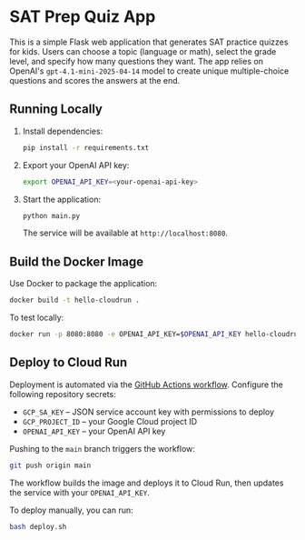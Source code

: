# SAT Prep Quiz App

This is a simple Flask web application that generates SAT practice quizzes for kids. Users can choose a topic (language or math), select the grade level, and specify how many questions they want. The app relies on OpenAI's `gpt-4.1-mini-2025-04-14` model to create unique multiple-choice questions and scores the answers at the end.

## Running Locally

1. Install dependencies:
   ```bash
   pip install -r requirements.txt
   ```
2. Export your OpenAI API key:
   ```bash
   export OPENAI_API_KEY=<your-openai-api-key>
   ```
3. Start the application:
   ```bash
   python main.py
   ```
   The service will be available at `http://localhost:8080`.

## Build the Docker Image

Use Docker to package the application:
```bash
docker build -t hello-cloudrun .
```
To test locally:
```bash
docker run -p 8080:8080 -e OPENAI_API_KEY=$OPENAI_API_KEY hello-cloudrun
```

## Deploy to Cloud Run

Deployment is automated via the [GitHub Actions workflow](.github/workflows/deploy.yml). Configure the following repository secrets:

- `GCP_SA_KEY` – JSON service account key with permissions to deploy
- `GCP_PROJECT_ID` – your Google Cloud project ID
- `OPENAI_API_KEY` – your OpenAI API key

Pushing to the `main` branch triggers the workflow:
```bash
git push origin main
```
The workflow builds the image and deploys it to Cloud Run, then updates the service with your `OPENAI_API_KEY`.

To deploy manually, you can run:
```bash
bash deploy.sh
```
